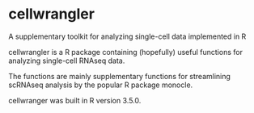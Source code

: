 # cellwrangler
A supplementary toolkit for analyzing single-cell data implemented in R

cellwrangler is a R package containing (hopefully) useful functions for analyzing single-cell RNAseq data.

The functions are mainly supplementary functions for streamlining scRNAseq analysis by the popular R package
monocle.

cellwranger was built in R version 3.5.0.
